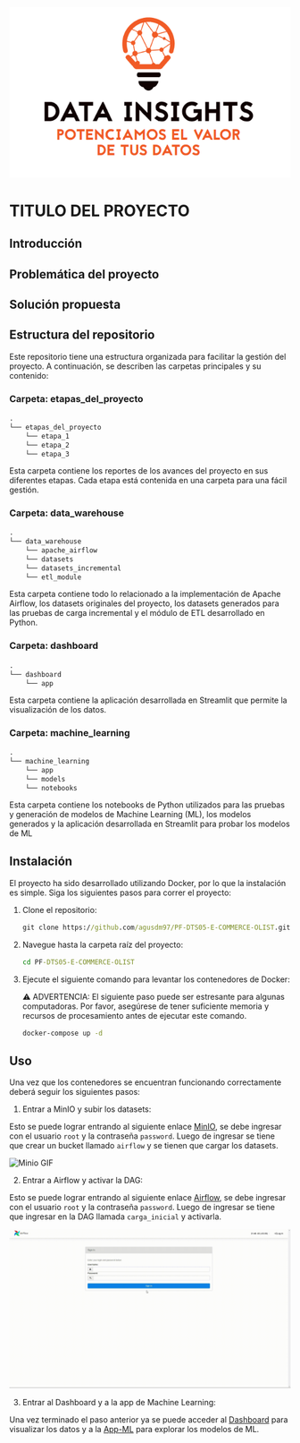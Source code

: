 <p align="center">
  <img src="etapas_del_proyecto/_src/logo_white.png" alt="Logo Data Insights">
</p>

# TITULO DEL PROYECTO

## Introducción

## Problemática del proyecto

## Solución propuesta

## Estructura del repositorio

Este repositorio tiene una estructura organizada para facilitar la gestión del proyecto. A continuación, se describen las carpetas principales y su contenido:

### Carpeta: etapas_del_proyecto

```
.
└── etapas_del_proyecto
    └── etapa_1
    └── etapa_2
    └── etapa_3

```

Esta carpeta contiene los reportes de los avances del proyecto en sus diferentes etapas. Cada etapa está contenida en una carpeta para una fácil gestión.

### Carpeta: data_warehouse

```
.
└── data_warehouse
    └── apache_airflow
    └── datasets
    └── datasets_incremental
    └── etl_module
```

Esta carpeta contiene todo lo relacionado a la implementación de Apache Airflow, los datasets originales del proyecto, los datasets generados para las pruebas de carga incremental y el módulo de ETL desarrollado en Python.

### Carpeta: dashboard

```
.
└── dashboard
    └── app
```

Esta carpeta contiene la aplicación desarrollada en Streamlit que permite la visualización de los datos.

### Carpeta: machine_learning

```
.
└── machine_learning
    └── app
    └── models
    └── notebooks
```

Esta carpeta contiene los notebooks de Python utilizados para las pruebas y generación de modelos de Machine Learning (ML), los modelos generados y la aplicación desarrollada en Streamlit para probar los modelos de ML

## Instalación

El proyecto ha sido desarrollado utilizando Docker, por lo que la instalación es simple. Siga los siguientes pasos para correr el proyecto:

1.  Clone el repositorio:

    ```cmd
    git clone https://github.com/agusdm97/PF-DTS05-E-COMMERCE-OLIST.git
    ```

2.  Navegue hasta la carpeta raíz del proyecto:

    ```cmd
    cd PF-DTS05-E-COMMERCE-OLIST
    ```

3.  Ejecute el siguiente comando para levantar los contenedores de Docker:

    :warning: ADVERTENCIA: El siguiente paso puede ser estresante para algunas computadoras. Por favor, asegúrese
    de tener suficiente memoria y recursos de procesamiento antes de ejecutar este comando.

    ```cmd
    docker-compose up -d
    ```

## Uso

Una vez que los contenedores se encuentran funcionando correctamente deberá seguir los siguientes pasos:

1. Entrar a MinIO y subir los datasets:

Esto se puede lograr entrando al siguiente enlace [MinIO], se debe ingresar con el usuario `root` y la contraseña `password`. Luego de ingresar se tiene que crear un bucket llamado `airflow` y se tienen que cargar los datasets.

![Minio GIF](etapas_del_proyecto/_src/MinIO.gif)

2. Entrar a Airflow y activar la DAG:

Esto se puede lograr entrando al siguiente enlace [Airflow], se debe ingresar con el usuario `root` y la contraseña `password`. Luego de ingresar se tiene que ingresar en la DAG llamada `carga_inicial` y activarla.

![Airflow GIF](etapas_del_proyecto/_src/Airflow.gif)

3. Entrar al Dashboard y a la app de Machine Learning:

Una vez terminado el paso anterior ya se puede acceder al [Dashboard] para visualizar los datos y a la [App-ML] para explorar los modelos de ML.

[minio]: (http://localhost:9090)
[airflow]: (http://localhost:8080)
[dashboard]: (http://localhost:5050)
[app-ml]: (http://localhost:5000)
